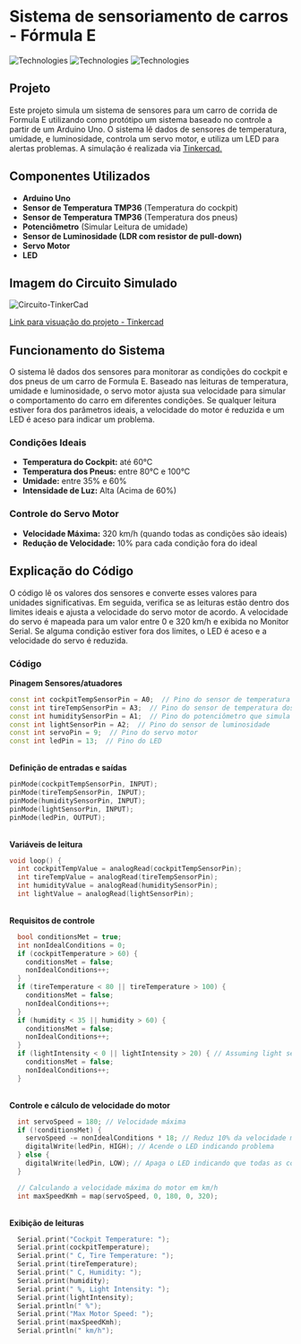 # Sistema de sensoriamento de carros - Fórmula E

![Technologies](https://img.shields.io/badge/Arduino-Uno-blue) ![Technologies](https://img.shields.io/badge/Language-C++-brightgreen) ![Technologies](https://img.shields.io/badge/Simulator-Tinkercad-orange)

## Projeto

Este projeto simula um sistema de sensores para um carro de corrida de Formula E utilizando como protótipo um sistema baseado no controle a partir de um Arduino Uno. O sistema lê dados de sensores de temperatura, umidade, e luminosidade, controla um servo motor, e utiliza um LED para alertas problemas. A simulação é realizada via <a href="https://www.tinkercad.com/" target="_blank"> Tinkercad.</a>

## Componentes Utilizados

- **Arduino Uno**
- **Sensor de Temperatura TMP36** (Temperatura do cockpit)
- **Sensor de Temperatura TMP36** (Temperatura dos pneus)
- **Potenciômetro** (Simular Leitura de umidade)
- **Sensor de Luminosidade (LDR com resistor de pull-down)**
- **Servo Motor**
- **LED**

## Imagem do Circuito Simulado
![Circuito-TinkerCad](https://github.com/gabriel-lacerda918/FIAP-Challenge1-Sprint1-EDGE/assets/161903643/f2797ce9-ff4f-4ec7-820b-9f3cd0745288)

<a href="https://www.tinkercad.com/things/9xBMJEK323j-challenge1-sprint1-edge?sharecode=zMt9DEdOuqW8SeCp_UdwNkqQrzVewSrc2efRNhLq834" target="_blank">Link para visuação do projeto - Tinkercad</a>



## Funcionamento do Sistema

O sistema lê dados dos sensores para monitorar as condições do cockpit e dos pneus de um carro de Formula E. Baseado nas leituras de temperatura, umidade e luminosidade, o servo motor ajusta sua velocidade para simular o comportamento do carro em diferentes condições. Se qualquer leitura estiver fora dos parâmetros ideais, a velocidade do motor é reduzida e um LED é aceso para indicar um problema.

### Condições Ideais

- **Temperatura do Cockpit:** até 60°C
- **Temperatura dos Pneus:** entre 80°C e 100°C
- **Umidade:** entre 35% e 60%
- **Intensidade de Luz:** Alta (Acima de 60%)

### Controle do Servo Motor

- **Velocidade Máxima:** 320 km/h (quando todas as condições são ideais)
- **Redução de Velocidade:** 10% para cada condição fora do ideal

## Explicação do Código

O código lê os valores dos sensores e converte esses valores para unidades significativas. Em seguida, verifica se as leituras estão dentro dos limites ideais e ajusta a velocidade do servo motor de acordo. A velocidade do servo é mapeada para um valor entre 0 e 320 km/h e exibida no Monitor Serial. Se alguma condição estiver fora dos limites, o LED é aceso e a velocidade do servo é reduzida.

### Código
**Pinagem Sensores/atuadores**
```cpp
const int cockpitTempSensorPin = A0;  // Pino do sensor de temperatura do cockpit
const int tireTempSensorPin = A3;  // Pino do sensor de temperatura dos pneus
const int humiditySensorPin = A1;  // Pino do potenciômetro que simula o sensor de umidade
const int lightSensorPin = A2;  // Pino do sensor de luminosidade
const int servoPin = 9;  // Pino do servo motor
const int ledPin = 13;  // Pino do LED
```
<br> **Definição de entradas e saídas**
  ```cpp
  pinMode(cockpitTempSensorPin, INPUT);
  pinMode(tireTempSensorPin, INPUT);
  pinMode(humiditySensorPin, INPUT);
  pinMode(lightSensorPin, INPUT);
  pinMode(ledPin, OUTPUT);
```
  
<br> **Variáveis de leitura**
```cpp
void loop() {
  int cockpitTempValue = analogRead(cockpitTempSensorPin);
  int tireTempValue = analogRead(tireTempSensorPin);
  int humidityValue = analogRead(humiditySensorPin);
  int lightValue = analogRead(lightSensorPin);
``` 
  <br> **Requisitos de controle**
```cpp
  bool conditionsMet = true;
  int nonIdealConditions = 0;
  if (cockpitTemperature > 60) {
    conditionsMet = false;
    nonIdealConditions++;
  }
  if (tireTemperature < 80 || tireTemperature > 100) {
    conditionsMet = false;
    nonIdealConditions++;
  }
  if (humidity < 35 || humidity > 60) {
    conditionsMet = false;
    nonIdealConditions++;
  }
  if (lightIntensity < 0 || lightIntensity > 20) { // Assuming light sensor gives a percentage
    conditionsMet = false;
    nonIdealConditions++;
  }
```
<br> **Controle e cálculo de velocidade do motor**
```cpp
  int servoSpeed = 180; // Velocidade máxima
  if (!conditionsMet) {
    servoSpeed -= nonIdealConditions * 18; // Reduz 10% da velocidade máxima para cada condição não ideal (18 de 180 é 10%)
    digitalWrite(ledPin, HIGH); // Acende o LED indicando problema
  } else {
    digitalWrite(ledPin, LOW); // Apaga o LED indicando que todas as condições são ideais
  }

  // Calculando a velocidade máxima do motor em km/h
  int maxSpeedKmh = map(servoSpeed, 0, 180, 0, 320);
```
<br>**Exibição de leituras**
```cpp
  Serial.print("Cockpit Temperature: ");
  Serial.print(cockpitTemperature);
  Serial.print(" C, Tire Temperature: ");
  Serial.print(tireTemperature);
  Serial.print(" C, Humidity: ");
  Serial.print(humidity);
  Serial.print(" %, Light Intensity: ");
  Serial.print(lightIntensity);
  Serial.println(" %");
  Serial.print("Max Motor Speed: ");
  Serial.print(maxSpeedKmh);
  Serial.println(" km/h");
  ```
